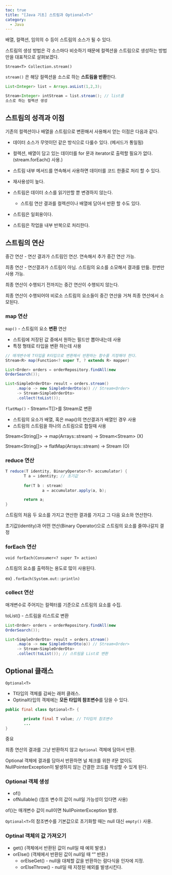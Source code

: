 ```yaml
---
toc: true
title: "[Java 기초] 스트림과 Optional<T>"
category:
  - Java
---
```

배열, 컬랙션, 임의의 수 등이 스트림의 소스가 될 수 있다.

스트림의 생성 방법은 각 소스마다 비슷하기 때문에 컬렉션을 스트림으로 
생성하는 방법만을 대표적으로 살펴보겠다.

`Stream<T> Collection.stream()` 

`stream()` 은 해당 컬렉션을 소스로 하는 **스트림을 반환**한다.

```java
List<Integer> list = Arrays.asList(1,2,3);

Stream<Integer> intStream = list.stream(); // list를 
소스로 하는 컬렉션 생성
```

## 스트림의 성격과 이점

기존의 컬렉션이나 배열을 스트림으로 변환해서 사용해서 얻는 이점은 다음과 
같다.

- 데이터 소스가 무엇이던 같은 방식으로 다룰수 있다. $($메서드가 통일됨)
- 컬렉션, 배열이 담고 있는 데이터를 for 문과 iterator로 출력할 
필요가 없다. $($stream.forEach$($) 사용.)
- 스트림 내부 메서드를 연속해서 사용하면 데이터를 코드 한줄로 처리 할 수 
있다.
- 재사용성이 높다.

- 스트림은 데이터 소스를 읽기만할 뿐 변경하지 않는다.
    - 스트림 연산 결과를 컬렉션이나 배열에 담아서 반환 할 수도 있다.
- 스트림은 일회용이다.
- 스트림은 작업을 내부 반복으로 처리한다.

## 스트림의 연산

중간 연산 - 연산 결과가 스트림인 연산. 연속해서 추가 중간 연산 가능.

최종 연산 - 연산결과가 스트림이 아님. 스트림의 요소를 소모해서 결과를 
만듦. 한번만 사용 가능.

최종 연산이 수행되기 전까지는 중간 연산이 수행되지 않는다.

최종 연산이 수행되어야 비로소 스트림의 요소들이 중간 연산을 거쳐 최종 
연산에서 소모된다.

### map 연산

`map()` - 스트림의 요소 **변환** 연산

- 스트림에 저장된 값 중에서 원하는 필드만 뽑아내는데 사용
- 특정 형태로 타입을 변환 하는데 사용

```java
// 매개변수에 T타입을 R타입으로 변환해서 반환하는 함수를 지정해야 한다.
Stream<R> map(Function<? super T, ? extends R> mapper)
```

```java
List<Order> orders = orderRepository.findAll(new 
OrderSearch());

List<SimpleOrderDto> result = orders.stream()
     .map(o -> new SimpleOrderDto(o)) // Stream<Order> 
     -> Stream<SimpleOrderDto>
     .collect(toList());
```

`flatMap()` - Stream<T[]>를 Stream<T>로 변환

- 스트림의 요소가 배열, 혹은 map$($)의 연산결과가 배열인 경우 사용
- 스트림의 스트림을 하나의 스트림으로 합칠때 사용

Stream<String[]> → map$($Arrays::stream) → 
Stream<Stream<String>>  $($X)

Stream<String[]> → flatMap$($Arrays::stream) → 
Stream<String>              $($O)

### reduce 연산

```java
T reduce(T identity, BinaryOperator<T> accumulator) {
		T a = identity; // 초기값
		
		for(T b : stream)
				a = accumulator.apply(a, b);

		return a;
}
```

스트림의 처음 두 요소를 가지고 연산한 결과를 가지고 그 다음 요소와 
연산한다.

초기값$($identity)과 어떤 연산$($Binary Operator)으로 스트림의 
요소를 줄여나갈지 결정

### forEach 연산

`void forEach(Consumer<? super T> action)`

스트림의 요소를 출력하는 용도로 많이 사용된다. 

ex) `.forEach(System.out::println)`

### collect 연산

매개변수로 주어지는 컬렉터를 기준으로 스트림의 요소를 수집.

toList$($) - 스트림을 리스트로 변환

```java
List<Order> orders = orderRepository.findAll(new 
OrderSearch());

List<SimpleOrderDto> result = orders.stream()
     .map(o -> new SimpleOrderDto(o)) // Stream<Order> 
     -> Stream<SimpleOrderDto>
     .collect(toList()); // 스트림을 List로 변환
```

## Optional<T> 클래스

`Optional<T>` 

- T타입의 객체를 감싸는 래퍼 클래스.
- Optinal타입의 객체에는 **모든 타입의 참조변수**를 담을 수 있다.

```java
public final class Optional<T> {

		private final T value; // T타입의 참조변수
		...
}
```

중요

최종 연산의 결과를 그냥 반환하지 않고 `Optional` 객체에 담아서 반환.

Optional 객체에 결과를 담아서 반환하면 널 체크를 위한 if문 없이도 
NullPointerException이 발생하지 않는 간결한 코드를 작성할 수 있게 
된다.

### Optional 객체 생성

- of$($)
- ofNullable$($) (참조 변수의 값이 null일 가능성이 있다면 사용)

of$($)는 매개변수 값이 null이면 NullPointerException 발생.

`Optional<T>`의 참조변수를 기본값으로 초기화할  때는 null 대신 
`empty()` 사용.

### Optinal 객체의 값 가져오기

- get$($)      $($객체에서 반환된 값이 null일 때 예외 발생.)
- orElse$($) $($객체에서 반환된 값이 null일 때 “” 반환.)
    - orElseGet$($) - null을 대체할 값을 반환하는 람다식을 인자에 
    지정.
    - orElseThrow$($) - null일 때 지정된 예외를 발생시킨다.